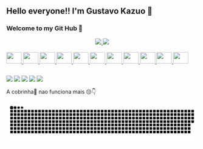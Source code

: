 <link rel="stylesheet" href="https://cdn.jsdelivr.net/gh/devicons/devicon@v2.15.1/devicon.min.css">     


## Hello everyone!! I'm Gustavo Kazuo 👋 
### Welcome to my Git Hub 🌱

<!--
**kazuohagy/kazuohagy** is a ✨ _special_ ✨ repository because its `README.md` (this file) appears on your GitHub profile.

Here are some ideas to get you started:

- 🔭 I’m currently working on ...
- 🌱 I’m currently learning ...
- 👯 I’m looking to collaborate on ...
- 🤔 I’m looking for help with ...
- 💬 Ask me about ...
- 📫 How to reach me: ...
- 😄 Pronouns: ...
- ⚡ Fun fact: ...

- 👩‍💻 Trabalho atualmente no Affinity Seguro de Viagem

- 🧠 Estou aprendendo ASP Classic, C#, .NET

- 👯‍♀️ Procuro colaborar em o que eu puder ajudar

- 🤔 Procuro ajuda com IA

- 💬 Me pergunte sobre Jogos do Mario :video_game:

- 📫 Como entrar em contato comigo: kazuo.hagy@gmail.com

- 😄 Pronomes: Ele/Dele

- ⚡️ Fatos engraçados: Se o cérebro humano fosse um computador, ele poderia realizar 38 mil trilhões de operações por segundo. Aliás, o supercomputador mais poderoso do mundo, BlueGene, pode gerenciar apenas 0,002% disso.

-->
<div align="center">
  <a href="https://github.com/kazuohagy">
    <!--<img height="180em" src="https://github-readme-stats.vercel.app/api?username=kazuohagy&show_icons=true&theme=dark&include_all_commits=true&count_private=true"/>-->
  <img height="180em" src="https://github-readme-stats.vercel.app/api?username=kazuohagy&show_icons=true&theme=dark&count_private=true&include_all_commits=true"/>
  <img height="180em" src="https://github-readme-stats.vercel.app/api/top-langs/?username=kazuohagy&layout=compact&langs_count=8&theme=dark"/>
</div>

<div style="diplay: inline_block"><br>
  <img  height="30" width="40" src="https://cdn.jsdelivr.net/gh/devicons/devicon/icons/java/java-original.svg" /> 
  <img  height="30" width="40" src="https://cdn.jsdelivr.net/gh/devicons/devicon/icons/swift/swift-original.svg" />  
  <img  height="30" width="40" src="https://cdn.jsdelivr.net/gh/devicons/devicon/icons/react/react-original.svg" />  
  <img  height="30" width="40" src="https://cdn.jsdelivr.net/gh/devicons/devicon/icons/typescript/typescript-original.svg" />  
  <img  height="30" width="40" src="https://cdn.jsdelivr.net/gh/devicons/devicon/icons/javascript/javascript-original.svg" />  
  <img  height="30" width="40" src="https://cdn.jsdelivr.net/gh/devicons/devicon/icons/html5/html5-original.svg" />  
  <img  height="30" width="40" src="https://cdn.jsdelivr.net/gh/devicons/devicon/icons/css3/css3-original.svg" />  
  <img  height="30" width="40" src="https://cdn.jsdelivr.net/gh/devicons/devicon/icons/mysql/mysql-original.svg" />  
  <img  height="30" width="40" src="https://cdn.jsdelivr.net/gh/devicons/devicon/icons/firebase/firebase-plain.svg" /> 
  <img  height="30" width="40" src="https://cdn.jsdelivr.net/gh/devicons/devicon/icons/vuejs/vuejs-original.svg" />  
  <img  height="30" width="40" src="https://cdn.jsdelivr.net/gh/devicons/devicon/icons/dotnetcore/dotnetcore-original.svg" /> 
  
  
</div>

##  
  
<div>
    <a href="https://www.linkedin.com/in/gustavo-kazuo-dantas-hagy-92a2511b9/"><img src="https://img.shields.io/badge/LinkedIn-0077B5?style=for-the-badge&logo=linkedin&logoColor=white" target="_blank"></a>
   <a href="https://www.youtube.com/channel/UC75nm2VMeAOwZmRR2tKIR7g" target="_blank"><img src="https://img.shields.io/badge/YouTube-FF0000?style=for-the-badge&logo=youtube&logoColor=white" target="_blank"></a>
  <a href="https://instagram.com/kazuo.dantas" target="_blank"><img src="https://img.shields.io/badge/-Instagram-%23E4405F?style=for-the-badge&logo=instagram&logoColor=white" target="_blank"></a>
 	<a href="https://www.twitch.tv/japaaranha" target="_blank"><img src="https://img.shields.io/badge/Twitch-9146FF?style=for-the-badge&logo=twitch&logoColor=white" target="_blank"></a>
  <a href = "mailto:kazuo.dantas@gmail.com"><img src="https://img.shields.io/badge/-Gmail-%23333?style=for-the-badge&logo=gmail&logoColor=white" target="_blank"></a>
</div>

 A cobrinha:snake: nao funciona mais 😔👇

![Snake animation](https://github.com/kazuohagy/kazuohagy/blob/output/github-contribution-grid-snake.svg)

  
